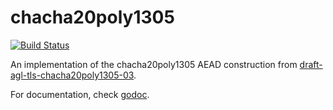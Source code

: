 chacha20poly1305
================

[![Build Status](https://travis-ci.org/codahale/chacha20poly1305.png?branch=master)](https://travis-ci.org/codahale/chacha20poly1305)

An implementation of the chacha20poly1305 AEAD construction from
[draft-agl-tls-chacha20poly1305-03](http://tools.ietf.org/html/draft-agl-tls-chacha20poly1305-03).

For documentation, check [godoc](http://godoc.org/github.com/codahale/chacha20poly1305).
